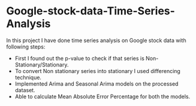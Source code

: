 # Google-stock-data-Time-Series-Analysis

In this project I have done time series analysis on Google stock data with following steps:
- First I found out the p-value to check if that series is Non-Stationary/Stationary. 
- To convert Non stationary series into stationary I used differencing technique.
- Implemented Arima and Seasonal Arima models on the processed dataset.
- Able to calculate Mean Absolute Error Percentage for both the models.
